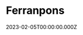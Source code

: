 ---
title: Ferranpons
website: https://ferranpons.com/
date: 2023-02-05T00:00:00.000Z
description:
ssg:
  - Hugo
css:
  - Bootstrap
cms:
 
category:
  - Portfolio
draft: false
---